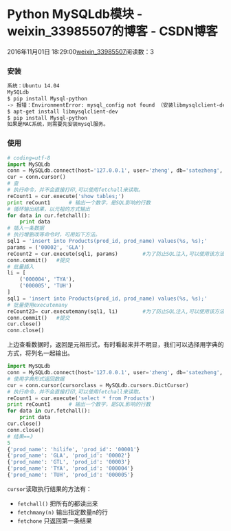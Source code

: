 # Python MySQLdb模块 - weixin_33985507的博客 - CSDN博客
2016年11月01日 18:29:00[weixin_33985507](https://me.csdn.net/weixin_33985507)阅读数：3
### 安装
```bash
系统：Ubuntu 14.04
MySQLdb
$ pip install Mysql-python
-> 报错：EnvironmentError: mysql_config not found （安装libmysqlclient-dev）
$ apt-get install libmysqlclient-dev
$ pip install Mysql-python
如果是MAC系统，则需要先安装mysql服务。
```
### 使用
```python
# coding=utf-8
import MySQLdb
conn = MySQLdb.connect(host='127.0.0.1', user='zheng', db='satezheng', passwd='satezheng')
cur = conn.cursor()
# 查
# 执行命令，并不会直接打印,可以使用fetchall来读取。
reCount1 = cur.execute('show tables;')
print reCount1      # 输出一个数字，是SQL影响的行数
# 循环输出结果，以元祖的方式输出
for data in cur.fetchall():
    print data
# 插入一条数据
# 执行增删改等命令时，可用如下方法。
sql1 = 'insert into Products(prod_id, prod_name) values(%s, %s);'
params = ('00002', 'GLA')
reCount2 = cur.execute(sql1, params)        #为了防止SQL注入,可以使用该方法
conn.commit()   #提交
# 批量插入
li = [
    ('000004', 'TYA'),
    ('000005', 'TUH')
]
sql1 = 'insert into Products(prod_id, prod_name) values(%s, %s);'
# 批量使用executemany
reCount23= cur.executemany(sql1, li)        #为了防止SQL注入,可以使用该方法
conn.commit()   #提交
cur.close()
conn.close()
```
上边查看数据时，返回是元祖形式，有时看起来并不明显，我们可以选择用字典的方式，将列名一起输出。
```python
import MySQLdb
conn = MySQLdb.connect(host='127.0.0.1', user='zheng', db='satezheng', passwd='satezheng')
# 使用字典形式返回数据
cur = conn.cursor(cursorclass = MySQLdb.cursors.DictCursor)
# 执行命令，并不会直接打印,可以使用fetchall来读取。
reCount1 = cur.execute('select * from Products')
print reCount1      # 输出一个数字，是SQL影响的行数
for data in cur.fetchall():
    print data
cur.close()
conn.close()
# 结果==》
5
{'prod_name': 'hilife', 'prod_id': '00001'}
{'prod_name': 'GLA', 'prod_id': '00002'}
{'prod_name': 'GTL', 'prod_id': '00003'}
{'prod_name': 'TYA', 'prod_id': '000004'}
{'prod_name': 'TUH', 'prod_id': '000005'}
```
`cursor`读取执行结果的方法有：
- `fetchall()` 把所有的都读出来
- `fetchmany(n)` 输出指定数量n的行
- `fetchone` 只返回第一条结果
